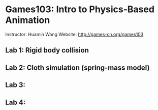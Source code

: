 # Games103: Intro to Physics-Based Animation
Instructor: Huamin Wang
Website: http://games-cn.org/games103

## Lab 1: Rigid body collision


## Lab 2: Cloth simulation (spring-mass model)


## Lab 3:


## Lab 4:
